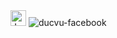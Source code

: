 <img src="https://upanh.tv/image/screenshot-2022-05-30-180549.nICvlZ" title="JavaScript" height="25" />
  <img src="https://img.upanh.tv/2022/05/30/Screenshot-2022-05-30-180549d8923604581f9de2.png" alt="ducvu-facebook" />

